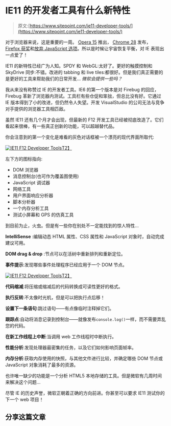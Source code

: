 # IE11 的开发者工具有什么新特性

> 原文:[https://www.sitepoint.com/ie11-developer-tools/](https://www.sitepoint.com/ie11-developer-tools/)

对于浏览器来说，这是重要的一周。 [Opera 15](https://www.sitepoint.com/opera-15-launched/) 推出， [Chrome 28](https://www.sitepoint.com//chrome-28-whats-new/) 发布， [Firefox 获奖](https://www.sitepoint.com/2013-best-browser-award/)和[放弃 JavaScript 选项](https://www.sitepoint.com/disable-javascript-option/)。所以是时候让宇宙恢复平衡，对 IE 表现出一点爱了！

IE11 的新特性已经广为人知。SPDY 和 WebGL:太好了。更好的触摸控制和 SkyDrive 同步:不错。改进的 tabbing 和 live tiles:都很好。但是我们真正需要的是更好的工具来帮助我们的日常开发… *微软会提供一些吗？*

我从来没有称赞过 IE 的开发者工具。IE6 的第一个版本是对 Firebug 的回应，Firebug 革新了浏览器内测试。工具栏有些仓促和笨拙，但总比没有好。它通过 IE 版本得到了小的改进，但仍然令人失望。开发 VisualStudio 的公司无法与竞争对手提供的浏览器工具相匹敌。

虽然 IE11 还有几个月才会出现，但最新的 F12 开发工具已经被彻底改造了。它们看起来很棒，有一些真正创新的功能，可以超越替代品。

你会注意到的第一个变化是难看的灰色对话框被一个漂亮的现代界面所取代:

[![IE11 F12 Developer Tools](../Images/96d0d1027c476f58f644081adf3f40bf.png)T2】](https://i.msdn.microsoft.com/dynimg/IC666321.png)

左下方的图标指向:

*   DOM 浏览器
*   消息控制台(也可作为覆盖图使用)
*   JavaScript 调试器
*   网络工具
*   用户界面响应分析器
*   脚本分析器
*   一个内存分析工具
*   测试小屏幕和 GPS 的仿真工具

到目前为止，火虫。但是有一些你在别处不一定能找到的惊人特性…

**IntelliSense** :编辑动态 HTML 属性、CSS 属性和 JavaScript 对象时，自动完成建议可用。

**DOM drag & drop** :节点可以在活树中重新排列和重新定位。

**事件提示**:发现哪些事件处理程序已经应用于一个 DOM 节点。

[![IE11 F12 Developer Tools](../Images/5ed54518010afe71654c4d46353e2a51.png)T2】](https://i.msdn.microsoft.com/dynimg/IC666326.png)

**代码缩减**:将压缩或缩减后的代码转换成可读性更好的格式。

**执行反转**:不太像时光机，但是可以把执行点后移！

**设置下一条语句**:跳过语句——有点像临时注释掉它们。

**跟踪点**:自动将消息记录到控制台——就像发布`console.log()`一样，而不需要弄乱您的代码。

**在新工作线程上中断**:当调用 web 工作线程时中断执行。

**性能分析**:发现处理器最密集的任务，以及它们如何影响页面帧率。

**内存分析**:获取内存使用的快照，与其他文件进行比较，并确定哪些 DOM 节点或 JavaScript 对象消耗了最多的资源。

也许唯一缺少的功能是一个分析 HTML5 本地存储的工具。但是微软有几周时间来解决这个问题…

尽管 IE 的历史声誉，微软正朝着正确的方向前进。你甚至可以要求 IE11 测试你的下一个 web 项目！

## 分享这篇文章